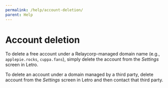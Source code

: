 ```yaml
---
permalink: /help/account-deletion/
parent: Help
---
```


# Account deletion

To delete a free account under a Relaycorp-managed domain name (e.g., `applepie.rocks`, `cuppa.fans`), simply delete the account from the _Settings_ screen in Letro.

To delete an account under a domain managed by a third party, delete account from the _Settings_ screen in Letro and then contact that third party.
